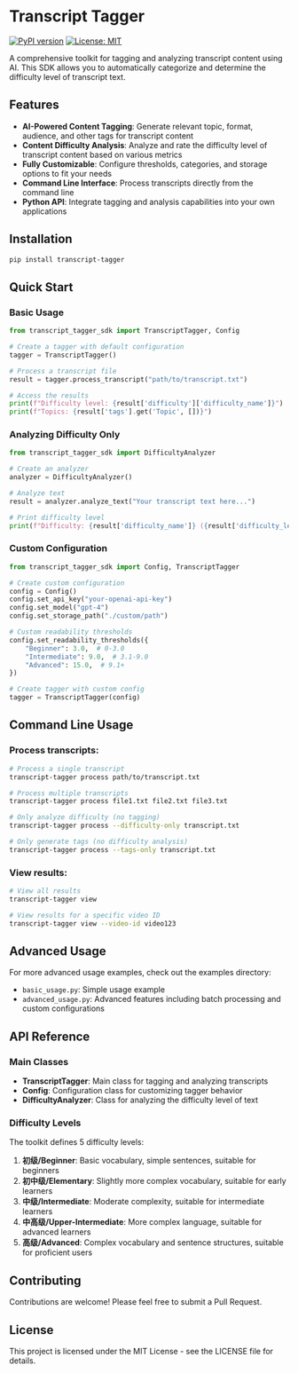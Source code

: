 # Transcript Tagger

[![PyPI version](https://img.shields.io/badge/pypi-0.1.0-blue.svg)](https://pypi.org/project/transcript-tagger/)
[![License: MIT](https://img.shields.io/badge/License-MIT-yellow.svg)](https://opensource.org/licenses/MIT)

A comprehensive toolkit for tagging and analyzing transcript content using AI. This SDK allows you to automatically categorize and determine the difficulty level of transcript text.

## Features

- **AI-Powered Content Tagging**: Generate relevant topic, format, audience, and other tags for transcript content
- **Content Difficulty Analysis**: Analyze and rate the difficulty level of transcript content based on various metrics
- **Fully Customizable**: Configure thresholds, categories, and storage options to fit your needs
- **Command Line Interface**: Process transcripts directly from the command line
- **Python API**: Integrate tagging and analysis capabilities into your own applications

## Installation

```bash
pip install transcript-tagger
```

## Quick Start

### Basic Usage

```python
from transcript_tagger_sdk import TranscriptTagger, Config

# Create a tagger with default configuration
tagger = TranscriptTagger()

# Process a transcript file
result = tagger.process_transcript("path/to/transcript.txt")

# Access the results
print(f"Difficulty level: {result['difficulty']['difficulty_name']}")
print(f"Topics: {result['tags'].get('Topic', [])}")
```

### Analyzing Difficulty Only

```python
from transcript_tagger_sdk import DifficultyAnalyzer

# Create an analyzer
analyzer = DifficultyAnalyzer()

# Analyze text
result = analyzer.analyze_text("Your transcript text here...")

# Print difficulty level
print(f"Difficulty: {result['difficulty_name']} ({result['difficulty_level']}/5)")
```

### Custom Configuration

```python
from transcript_tagger_sdk import Config, TranscriptTagger

# Create custom configuration
config = Config()
config.set_api_key("your-openai-api-key")
config.set_model("gpt-4")
config.set_storage_path("./custom/path")

# Custom readability thresholds
config.set_readability_thresholds({
    "Beginner": 3.0,  # 0-3.0
    "Intermediate": 9.0,  # 3.1-9.0
    "Advanced": 15.0,  # 9.1+
})

# Create tagger with custom config
tagger = TranscriptTagger(config)
```

## Command Line Usage

### Process transcripts:

```bash
# Process a single transcript
transcript-tagger process path/to/transcript.txt

# Process multiple transcripts
transcript-tagger process file1.txt file2.txt file3.txt

# Only analyze difficulty (no tagging)
transcript-tagger process --difficulty-only transcript.txt

# Only generate tags (no difficulty analysis)
transcript-tagger process --tags-only transcript.txt
```

### View results:

```bash
# View all results
transcript-tagger view

# View results for a specific video ID
transcript-tagger view --video-id video123
```

## Advanced Usage

For more advanced usage examples, check out the examples directory:

- `basic_usage.py`: Simple usage example
- `advanced_usage.py`: Advanced features including batch processing and custom configurations

## API Reference

### Main Classes

- **TranscriptTagger**: Main class for tagging and analyzing transcripts
- **Config**: Configuration class for customizing tagger behavior
- **DifficultyAnalyzer**: Class for analyzing the difficulty level of text

### Difficulty Levels

The toolkit defines 5 difficulty levels:

1. **初级/Beginner**: Basic vocabulary, simple sentences, suitable for beginners
2. **初中级/Elementary**: Slightly more complex vocabulary, suitable for early learners
3. **中级/Intermediate**: Moderate complexity, suitable for intermediate learners
4. **中高级/Upper-Intermediate**: More complex language, suitable for advanced learners
5. **高级/Advanced**: Complex vocabulary and sentence structures, suitable for proficient users

## Contributing

Contributions are welcome! Please feel free to submit a Pull Request.

## License

This project is licensed under the MIT License - see the LICENSE file for details. 